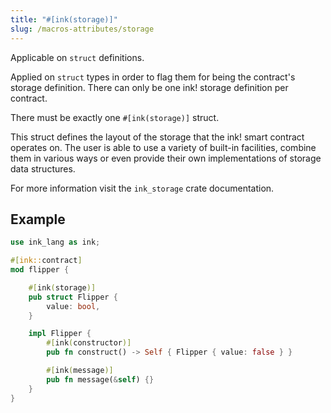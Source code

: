 ```yaml
---
title: "#[ink(storage)]"
slug: /macros-attributes/storage
---
```


Applicable on `struct` definitions. 

Applied on `struct` types in order to flag them for being
the contract's storage definition.
There can only be one ink! storage definition per contract.

There must be exactly one `#[ink(storage)]` struct.

This struct defines the layout of the storage that the ink! smart contract operates on.
The user is able to use a variety of built-in facilities, combine them in various ways
or even provide their own implementations of storage data structures.

For more information visit the `ink_storage` crate documentation.

## Example


```rust
use ink_lang as ink;

#[ink::contract]
mod flipper {

    #[ink(storage)]
    pub struct Flipper {
        value: bool,
    }

    impl Flipper {
        #[ink(constructor)]
        pub fn construct() -> Self { Flipper { value: false } }

        #[ink(message)]
        pub fn message(&self) {}
    }
}
```
